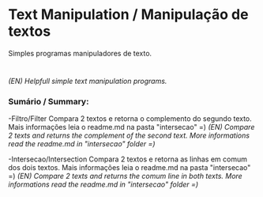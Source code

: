 # Text Manipulation / Manipulação de textos
Simples programas manipuladores de texto.
#
*(EN) Helpfull simple text manipulation programs.*

### Sumário / Summary:

-Filtro/Filter
    Compara 2 textos e retorna o complemento do segundo texto. Mais informações leia o readme.md na pasta "intersecao" =)
    *(EN) Compare 2 texts and returns the complement of the second text. More informations read the readme.md in "intersecao" folder =)*

-Intersecao/Intersection
    Compara 2 textos e retorna as linhas em comum dos dois textos. Mais informações leia o readme.md na pasta "intersecao" =)
    *(EN) Compare 2 texts and returns the comum line in both texts. More informations read the readme.md in "intersecao" folder =)*
